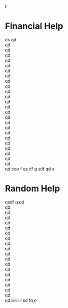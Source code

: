 t

# Financial Help

ds
qd  
qd  
qd  
qd  
qd  
qd  
qd  
qd  
qd  
qd  
qd  
qd  
qd  
qd  
qd  
qd  
qd  
qd  
qd  
qd  
qd  
qd  
qd  
qd  
qd  
qd  ooo
f
qs
df
q
sdf
qd
s
# Random Help


qsdf
q
qd  
qd  
qd  
qd  
qd  
qd  
qd  
qd  
qd  
qd  
qd  
qd  
qd  
qd  
qd  
qd  
qd  
qd  
qd  
qd  iiiiiiiiii
sd
fq
o